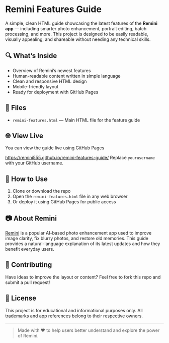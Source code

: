# Remini Features Guide

A simple, clean HTML guide showcasing the latest features of the **Remini app** — including smarter photo enhancement, portrait editing, batch processing, and more. This project is designed to be easily readable, visually appealing, and shareable without needing any technical skills.

## 🔍 What’s Inside

- Overview of Remini’s newest features
- Human-readable content written in simple language
- Clean and responsive HTML design
- Mobile-friendly layout
- Ready for deployment with GitHub Pages

## 📁 Files

- `remini-features.html` — Main HTML file for the feature guide

## 🌐 View Live

You can view the guide live using GitHub Pages 

https://remini555.github.io/remini-features-guide/
Replace `yourusername` with your GitHub username.

## 🚀 How to Use

1. Clone or download the repo
2. Open the `remini-features.html` file in any web browser
3. Or deploy it using GitHub Pages for public access

## 📷 About Remini

[Remini](https://www.remini.ai/) is a popular AI-based photo enhancement app used to improve image clarity, fix blurry photos, and restore old memories. This guide provides a natural-language explanation of its latest updates and how they benefit everyday users.

## 🙌 Contributing

Have ideas to improve the layout or content? Feel free to fork this repo and submit a pull request!

## 📄 License

This project is for educational and informational purposes only. All trademarks and app references belong to their respective owners.

---

> Made with ❤️ to help users better understand and explore the power of Remini.

